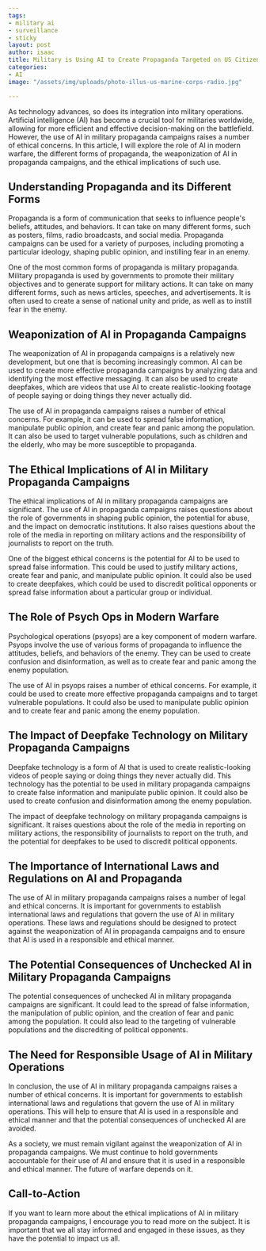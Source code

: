 ```yaml
---
tags:
- military ai
- surveillance
- sticky
layout: post
author: isaac
title: Military is Using AI to Create Propaganda Targeted on US Citizens
categories:
- AI
image: "/assets/img/uploads/photo-illus-us-marine-corps-radio.jpg"

---
```

As technology advances, so does its integration into military operations. Artificial intelligence (AI) has become a crucial tool for militaries worldwide, allowing for more efficient and effective decision-making on the battlefield. However, the use of AI in military propaganda campaigns raises a number of ethical concerns. In this article, I will explore the role of AI in modern warfare, the different forms of propaganda, the weaponization of AI in propaganda campaigns, and the ethical implications of such use.

## Understanding Propaganda and its Different Forms

Propaganda is a form of communication that seeks to influence people's beliefs, attitudes, and behaviors. It can take on many different forms, such as posters, films, radio broadcasts, and social media. Propaganda campaigns can be used for a variety of purposes, including promoting a particular ideology, shaping public opinion, and instilling fear in an enemy.

One of the most common forms of propaganda is military propaganda. Military propaganda is used by governments to promote their military objectives and to generate support for military actions. It can take on many different forms, such as news articles, speeches, and advertisements. It is often used to create a sense of national unity and pride, as well as to instill fear in the enemy.

## Weaponization of AI in Propaganda Campaigns

The weaponization of AI in propaganda campaigns is a relatively new development, but one that is becoming increasingly common. AI can be used to create more effective propaganda campaigns by analyzing data and identifying the most effective messaging. It can also be used to create deepfakes, which are videos that use AI to create realistic-looking footage of people saying or doing things they never actually did.

The use of AI in propaganda campaigns raises a number of ethical concerns. For example, it can be used to spread false information, manipulate public opinion, and create fear and panic among the population. It can also be used to target vulnerable populations, such as children and the elderly, who may be more susceptible to propaganda.

## The Ethical Implications of AI in Military Propaganda Campaigns

The ethical implications of AI in military propaganda campaigns are significant. The use of AI in propaganda campaigns raises questions about the role of governments in shaping public opinion, the potential for abuse, and the impact on democratic institutions. It also raises questions about the role of the media in reporting on military actions and the responsibility of journalists to report on the truth.

One of the biggest ethical concerns is the potential for AI to be used to spread false information. This could be used to justify military actions, create fear and panic, and manipulate public opinion. It could also be used to create deepfakes, which could be used to discredit political opponents or spread false information about a particular group or individual.

## The Role of Psych Ops in Modern Warfare

Psychological operations (psyops) are a key component of modern warfare. Psyops involve the use of various forms of propaganda to influence the attitudes, beliefs, and behaviors of the enemy. They can be used to create confusion and disinformation, as well as to create fear and panic among the enemy population.

The use of AI in psyops raises a number of ethical concerns. For example, it could be used to create more effective propaganda campaigns and to target vulnerable populations. It could also be used to manipulate public opinion and to create fear and panic among the enemy population.

## The Impact of Deepfake Technology on Military Propaganda Campaigns

Deepfake technology is a form of AI that is used to create realistic-looking videos of people saying or doing things they never actually did. This technology has the potential to be used in military propaganda campaigns to create false information and manipulate public opinion. It could also be used to create confusion and disinformation among the enemy population.

The impact of deepfake technology on military propaganda campaigns is significant. It raises questions about the role of the media in reporting on military actions, the responsibility of journalists to report on the truth, and the potential for deepfakes to be used to discredit political opponents.

## The Importance of International Laws and Regulations on AI and Propaganda

The use of AI in military propaganda campaigns raises a number of legal and ethical concerns. It is important for governments to establish international laws and regulations that govern the use of AI in military operations. These laws and regulations should be designed to protect against the weaponization of AI in propaganda campaigns and to ensure that AI is used in a responsible and ethical manner.

## The Potential Consequences of Unchecked AI in Military Propaganda Campaigns

The potential consequences of unchecked AI in military propaganda campaigns are significant. It could lead to the spread of false information, the manipulation of public opinion, and the creation of fear and panic among the population. It could also lead to the targeting of vulnerable populations and the discrediting of political opponents.

## The Need for Responsible Usage of AI in Military Operations

In conclusion, the use of AI in military propaganda campaigns raises a number of ethical concerns. It is important for governments to establish international laws and regulations that govern the use of AI in military operations. This will help to ensure that AI is used in a responsible and ethical manner and that the potential consequences of unchecked AI are avoided.

As a society, we must remain vigilant against the weaponization of AI in propaganda campaigns. We must continue to hold governments accountable for their use of AI and ensure that it is used in a responsible and ethical manner. The future of warfare depends on it.

## Call-to-Action

If you want to learn more about the ethical implications of AI in military propaganda campaigns, I encourage you to read more on the subject. It is important that we all stay informed and engaged in these issues, as they have the potential to impact us all.
